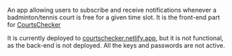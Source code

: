 An app allowing users to subscribe and receive notifications whenever a badminton/tennis court is free for a given time slot. 
It is the front-end part for [CourtsChecker](https://github.com/brestmoor/CourtsChecker)

It is currently deployed to [courtschecker.netlify.app](courtschecker.netlify.app), but it is not functional, as the back-end is not deployed.
All the keys and passwords are not active.
